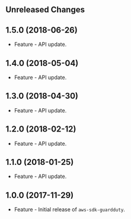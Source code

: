 Unreleased Changes
------------------

1.5.0 (2018-06-26)
------------------

* Feature - API update.

1.4.0 (2018-05-04)
------------------

* Feature - API update.

1.3.0 (2018-04-30)
------------------

* Feature - API update.

1.2.0 (2018-02-12)
------------------

* Feature - API update.

1.1.0 (2018-01-25)
------------------

* Feature - API update.

1.0.0 (2017-11-29)
------------------

* Feature - Initial release of `aws-sdk-guardduty`.

